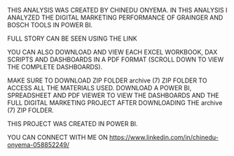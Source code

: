 THIS ANALYSIS WAS CREATED BY CHINEDU ONYEMA. IN THIS ANALYSIS I ANALYZED THE DIGITAL MARKETING PERFORMANCE OF GRAINGER AND BOSCH TOOLS IN POWER BI.

FULL STORY CAN BE SEEN USING THE LINK

YOU CAN ALSO DOWNLOAD AND VIEW EACH EXCEL WORKBOOK, DAX SCRIPTS AND DASHBOARDS IN A PDF FORMAT (SCROLL DOWN TO VIEW THE COMPLETE DASHBOARDS).


MAKE SURE TO DOWNLOAD ZIP FOLDER archive (7) ZIP FOLDER TO ACCESS ALL THE MATERIALS USED. DOWNLOAD A POWER BI, SPREADSHEET AND PDF VIEWER TO VIEW THE DASHBOARDS AND THE FULL DIGITAL MARKETING PROJECT AFTER DOWNLOADING THE archive (7) ZIP FOLDER. 


THIS PROJECT WAS CREATED IN POWER BI.

YOU CAN CONNECT WITH ME ON https://www.linkedin.com/in/chinedu-onyema-058852249/
